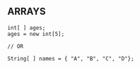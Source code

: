 ## ARRAYS

    int[ ] ages;
    ages = new int[5];
    
    // OR

    String[ ] names = { "A", "B", "C", "D"};